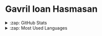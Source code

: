 # Gavril Ioan Hasmasan
<details>
  <summary>:zap: GitHub Stats</summary>

  <img align="left" alt="Gavril's GitHub Stats" src="https://github-readme-stats.vercel.app/api?username=gsylverman&show_icons=true" />

</details>

<details>
  <summary>:zap: Most Used Languages</summary>

<img align="left" alt="Gavril's GitHub Top Languages" src="https://github-readme-stats.vercel.app/api/top-langs/?username=gsylverman" />

</details>
